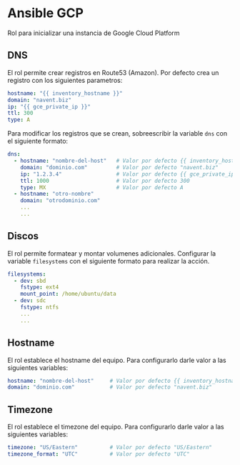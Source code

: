 # Ansible GCP

Rol para inicializar una instancia de Google Cloud Platform

## DNS

El rol permite crear registros en Route53 (Amazon). 
Por defecto crea un registro con los siguientes parametros:

```yaml
hostname: "{{ inventory_hostname }}"
domain: "navent.biz"
ip: "{{ gce_private_ip }}"
ttl: 300
type: A
```

Para modificar los registros que se crean, sobreescribir la variable ```dns``` 
con el siguiente formato:
 
```yaml
dns:
  - hostname: "nombre-del-host"   # Valor por defecto {{ inventory_hostname}}
    domain: "dominio.com"         # Valor por defecto "navent.biz"
    ip: "1.2.3.4"                 # Valor por defecto {{ gce_private_ip }}
    ttl: 1000                     # Valor por defecto 300
    type: MX                      # Valor por defecto A
  - hostname: "otro-nombre"
    domain: "otrodominio.com"
    ...
    ...
```

## Discos

El rol permite formatear y montar volumenes adicionales. Configurar la variable ```filesystems```
con el siguiente formato para realizar la acción.

```yaml
filesystems:
  - dev: sbd
    fstype: ext4
    mount_point: /home/ubuntu/data
  - dev: sdc
    fstype: ntfs
    ...
    ...
```

## Hostname

El rol establece el hostname del equipo. Para configurarlo darle valor a las siguientes variables:
```yaml
hostname: "nombre-del-host"     # Valor por defecto {{ inventory_hostname }}
domain: "dominio.com"           # Valor por defecto "navent.biz"
```

## Timezone

El rol establece el timezone del equipo. Para configurarlo darle valor a las siguientes variables:
```yaml
timezone: "US/Eastern"          # Valor por defecto "US/Eastern"
timezone_format: "UTC"          # Valor por defecto "UTC"
```